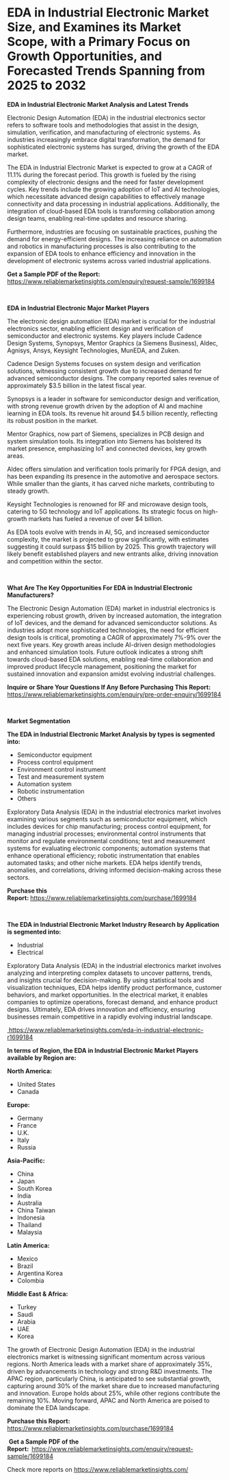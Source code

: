 <p><h1>EDA in Industrial Electronic Market Size, and Examines its Market Scope, with a Primary Focus on Growth Opportunities, and Forecasted Trends Spanning from 2025 to 2032</h1></p><p><strong>EDA in Industrial Electronic Market Analysis and Latest Trends</strong></p>
<p><p>Electronic Design Automation (EDA) in the industrial electronics sector refers to software tools and methodologies that assist in the design, simulation, verification, and manufacturing of electronic systems. As industries increasingly embrace digital transformation, the demand for sophisticated electronic systems has surged, driving the growth of the EDA market. </p><p>The EDA in Industrial Electronic Market is expected to grow at a CAGR of 11.1% during the forecast period. This growth is fueled by the rising complexity of electronic designs and the need for faster development cycles. Key trends include the growing adoption of IoT and AI technologies, which necessitate advanced design capabilities to effectively manage connectivity and data processing in industrial applications. Additionally, the integration of cloud-based EDA tools is transforming collaboration among design teams, enabling real-time updates and resource sharing. </p><p>Furthermore, industries are focusing on sustainable practices, pushing the demand for energy-efficient designs. The increasing reliance on automation and robotics in manufacturing processes is also contributing to the expansion of EDA tools to enhance efficiency and innovation in the development of electronic systems across varied industrial applications.</p></p>
<p><strong>Get a Sample PDF of the Report:&nbsp;</strong> <a href="https://www.reliablemarketinsights.com/enquiry/request-sample/1699184?utm_campaign=2538&utm_medium=2&utm_source=Github&utm_content=ia&utm_term=27032025&utm_id=eda-in-industrial-electronic">https://www.reliablemarketinsights.com/enquiry/request-sample/1699184</a></p>
<p>&nbsp;</p>
<p><strong>EDA in Industrial Electronic Major Market Players</strong></p>
<p><p>The electronic design automation (EDA) market is crucial for the industrial electronics sector, enabling efficient design and verification of semiconductor and electronic systems. Key players include Cadence Design Systems, Synopsys, Mentor Graphics (a Siemens Business), Aldec, Agnisys, Ansys, Keysight Technologies, MunEDA, and Zuken.</p><p>Cadence Design Systems focuses on system design and verification solutions, witnessing consistent growth due to increased demand for advanced semiconductor designs. The company reported sales revenue of approximately $3.5 billion in the latest fiscal year.</p><p>Synopsys is a leader in software for semiconductor design and verification, with strong revenue growth driven by the adoption of AI and machine learning in EDA tools. Its revenue hit around $4.5 billion recently, reflecting its robust position in the market.</p><p>Mentor Graphics, now part of Siemens, specializes in PCB design and system simulation tools. Its integration into Siemens has bolstered its market presence, emphasizing IoT and connected devices, key growth areas.</p><p>Aldec offers simulation and verification tools primarily for FPGA design, and has been expanding its presence in the automotive and aerospace sectors. While smaller than the giants, it has carved niche markets, contributing to steady growth.</p><p>Keysight Technologies is renowned for RF and microwave design tools, catering to 5G technology and IoT applications. Its strategic focus on high-growth markets has fueled a revenue of over $4 billion.</p><p>As EDA tools evolve with trends in AI, 5G, and increased semiconductor complexity, the market is projected to grow significantly, with estimates suggesting it could surpass $15 billion by 2025. This growth trajectory will likely benefit established players and new entrants alike, driving innovation and competition within the sector.</p></p>
<p>&nbsp;</p>
<p><strong>What Are The Key Opportunities For EDA in Industrial Electronic Manufacturers?</strong></p>
<p><p>The Electronic Design Automation (EDA) market in industrial electronics is experiencing robust growth, driven by increased automation, the integration of IoT devices, and the demand for advanced semiconductor solutions. As industries adopt more sophisticated technologies, the need for efficient design tools is critical, promoting a CAGR of approximately 7%-9% over the next five years. Key growth areas include AI-driven design methodologies and enhanced simulation tools. Future outlook indicates a strong shift towards cloud-based EDA solutions, enabling real-time collaboration and improved product lifecycle management, positioning the market for sustained innovation and expansion amidst evolving industrial challenges.</p></p>
<p><strong>Inquire or Share Your Questions If Any Before Purchasing This Report:</strong> <a href="https://www.reliablemarketinsights.com/enquiry/pre-order-enquiry/1699184?utm_campaign=2538&utm_medium=2&utm_source=Github&utm_content=ia&utm_term=27032025&utm_id=eda-in-industrial-electronic">https://www.reliablemarketinsights.com/enquiry/pre-order-enquiry/1699184</a></p>
<p>&nbsp;</p>
<p><strong>Market Segmentation</strong></p>
<p><strong>The EDA in Industrial Electronic Market Analysis by types is segmented into:</strong></p>
<p><ul><li>Semiconductor equipment</li><li>Process control equipment</li><li>Environment control instrument</li><li>Test and measurement system</li><li>Automation system</li><li>Robotic instrumentation</li><li>Others</li></ul></p>
<p><p>Exploratory Data Analysis (EDA) in the industrial electronics market involves examining various segments such as semiconductor equipment, which includes devices for chip manufacturing; process control equipment, for managing industrial processes; environmental control instruments that monitor and regulate environmental conditions; test and measurement systems for evaluating electronic components; automation systems that enhance operational efficiency; robotic instrumentation that enables automated tasks; and other niche markets. EDA helps identify trends, anomalies, and correlations, driving informed decision-making across these sectors.</p></p>
<p><strong>Purchase this Report:&nbsp;</strong><a href="https://www.reliablemarketinsights.com/purchase/1699184?utm_campaign=2538&utm_medium=2&utm_source=Github&utm_content=ia&utm_term=27032025&utm_id=eda-in-industrial-electronic">https://www.reliablemarketinsights.com/purchase/1699184</a></p>
<p>&nbsp;</p>
<p><strong>The EDA in Industrial Electronic Market Industry Research by Application is segmented into:</strong></p>
<p><ul><li>Industrial</li><li>Electrical</li></ul></p>
<p><p>Exploratory Data Analysis (EDA) in the industrial electronics market involves analyzing and interpreting complex datasets to uncover patterns, trends, and insights crucial for decision-making. By using statistical tools and visualization techniques, EDA helps identify product performance, customer behaviors, and market opportunities. In the electrical market, it enables companies to optimize operations, forecast demand, and enhance product designs. Ultimately, EDA drives innovation and efficiency, ensuring businesses remain competitive in a rapidly evolving industrial landscape.</p></p>
<p><a href="https://www.reliablemarketinsights.com/eda-in-industrial-electronic-r1699184?utm_campaign=2538&utm_medium=2&utm_source=Github&utm_content=ia&utm_term=27032025&utm_id=eda-in-industrial-electronic">&nbsp;https://www.reliablemarketinsights.com/eda-in-industrial-electronic-r1699184</a></p>
<p><strong>In terms of Region, the EDA in Industrial Electronic Market Players available by Region are:</strong></p>
<p>
    <p> <strong> North America: </strong>
        <ul>
            <li>United States</li>
            <li>Canada</li>
        </ul>
        </p> 
    <p> <strong> Europe: </strong>
        <ul>
            <li>Germany</li>
            <li>France</li>
            <li>U.K.</li>
            <li>Italy</li>
            <li>Russia</li>
        </ul>
        </p> 
    <p> <strong> Asia-Pacific: </strong>
        <ul>
            <li>China</li>
            <li>Japan</li>
            <li>South Korea</li>
            <li>India</li>
            <li>Australia</li>
            <li>China Taiwan</li>
            <li>Indonesia</li>
            <li>Thailand</li>
            <li>Malaysia</li>
        </ul>
        </p> 
    <p> <strong> Latin America: </strong>
        <ul>
            <li>Mexico</li>
            <li>Brazil</li>
            <li>Argentina Korea</li>
            <li>Colombia</li>
        </ul>
        </p> 
    <p> <strong> Middle East & Africa: </strong>
        <ul>
            <li>Turkey</li>
            <li>Saudi</li>
            <li>Arabia</li>
            <li>UAE</li>
            <li>Korea</li>
        </ul>
    </p>
    </p>
<p><p>The growth of Electronic Design Automation (EDA) in the industrial electronics market is witnessing significant momentum across various regions. North America leads with a market share of approximately 35%, driven by advancements in technology and strong R&D investments. The APAC region, particularly China, is anticipated to see substantial growth, capturing around 30% of the market share due to increased manufacturing and innovation. Europe holds about 25%, while other regions contribute the remaining 10%. Moving forward, APAC and North America are poised to dominate the EDA landscape.</p></p>
<p><strong>Purchase this Report: </strong><a href="https://www.reliablemarketinsights.com/purchase/1699184?utm_campaign=2538&utm_medium=2&utm_source=Github&utm_content=ia&utm_term=27032025&utm_id=eda-in-industrial-electronic">https://www.reliablemarketinsights.com/purchase/1699184</a></p>
<p>&nbsp;<strong>Get a Sample PDF of the Report:&nbsp;&nbsp;</strong><a href="https://www.reliablemarketinsights.com/enquiry/request-sample/1699184?utm_campaign=2538&utm_medium=2&utm_source=Github&utm_content=ia&utm_term=27032025&utm_id=eda-in-industrial-electronic">https://www.reliablemarketinsights.com/enquiry/request-sample/1699184</a></p>
<p><strong></strong></p>
<p>Check more reports on <a href="https://www.reliablemarketinsights.com/?utm_campaign=2538&utm_medium=2&utm_source=Github&utm_content=ia&utm_term=27032025&utm_id=eda-in-industrial-electronic">https://www.reliablemarketinsights.com/</a></p>